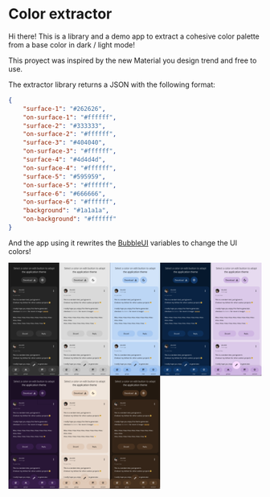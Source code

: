 # Color extractor
Hi there! This is a library and a demo app to extract a cohesive color palette from a base color in dark / light mode!

This proyect was inspired by the new Material you design trend and free to use.

The extractor library returns a JSON with the following format:

```JSON
{
    "surface-1": "#262626",
    "on-surface-1": "#ffffff",
    "surface-2": "#333333",
    "on-surface-2": "#ffffff",
    "surface-3": "#404040",
    "on-surface-3": "#ffffff",
    "surface-4": "#4d4d4d",
    "on-surface-4": "#ffffff",
    "surface-5": "#595959",
    "on-surface-5": "#ffffff",
    "surface-6": "#666666",
    "on-surface-6": "#ffffff",
    "background": "#1a1a1a",
    "on-background": "#ffffff"
}
```

And the app using it rewrites the [BubbleUI](https://github.com/akrck02/Bubble-UI) variables to change the UI colors!

<div style="display:flex; flex-wrap:wrap;">

<img alt="Theme 1" src="./docs/resources/Theme1.png" style="width:20%">
<img alt="Theme 2" src="./docs/resources/Theme2.png" style="width:20%">
<img alt="Theme 3" src="./docs/resources/Theme3.png" style="width:20%">
<img alt="Theme 4" src="./docs/resources/Theme4.png" style="width:20%">
<img alt="Theme 5" src="./docs/resources/Theme5.png" style="width:20%">
<img alt="Theme 6" src="./docs/resources/Theme6.png" style="width:20%">
<img alt="Theme 7" src="./docs/resources/Theme7.png" style="width:20%">
<img alt="Theme 8" src="./docs/resources/Theme8.png" style="width:20%">

</div>